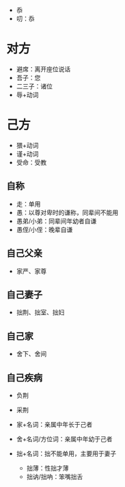 * 忝
* 叨：忝
# 对方
* 避席：离开座位说话
* 吾子：您
* 二三子：诸位
* 辱+动词
# 己方
* 猥+动词
* 谨+动词
* 受命：受教
## 自称
* 走：单用
* 愚：以尊对卑时的谦称，同辈间不能用
* 愚弟/小弟：同辈间年幼者自谦
* 愚侄/小侄：晚辈自谦
## 自己父亲
* 家严、家尊
## 自己妻子
* 拙荆、拙室、拙妇
## 自己家
* 舍下、舍间
## 自己疾病
* 负荆
* 采荆

* 家+名词：亲属中年长于己者
* 舍+名词/方位词：亲属中年幼于己者
* 拙+名词：拙不能单用，主要用于妻子
	* 拙薄：性拙才薄
	* 拙讷/拙吶：笨嘴拙舌